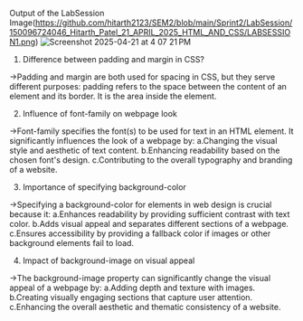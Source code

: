 Output of the LabSession
Image(https://github.com/hitarth2123/SEM2/blob/main/Sprint2/LabSession/150096724046_Hitarth_Patel_21_APRIL_2025_HTML_AND_CSS/LABSESSION1.png)
![Screenshot 2025-04-21 at 4 07 21 PM](https://github.com/user-attachments/assets/7bbf2b70-fc47-401f-9560-fff8c64f99bc)

1. Difference between padding and margin in CSS?
   
->Padding and margin are both used for spacing in CSS, but they serve different purposes:
padding refers to the space between the content of an element and its border. It is the area inside the element.

2. Influence of font-family on webpage look

->Font-family specifies the font(s) to be used for text in an HTML element. It significantly influences the look of a webpage by:
a.Changing the visual style and aesthetic of text content.
b.Enhancing readability based on the chosen font's design.
c.Contributing to the overall typography and branding of a website.

3. Importance of specifying background-color

->Specifying a background-color for elements in web design is crucial because it:
a.Enhances readability by providing sufficient contrast with text color.
b.Adds visual appeal and separates different sections of a webpage.
c.Ensures accessibility by providing a fallback color if images or other background elements fail to load.

4. Impact of background-image on visual appeal

->The background-image property can significantly change the visual appeal of a webpage by:
a.Adding depth and texture with images.
b.Creating visually engaging sections that capture user attention.
c.Enhancing the overall aesthetic and thematic consistency of a website.
